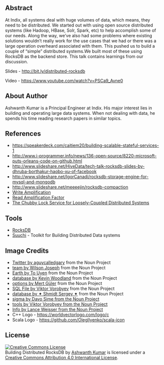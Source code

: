 ## Abstract
At Indix, all systems deal with huge volumes of data, which means, they need to be distributed. We started out with using open source distributed systems (like Hadoop, HBase, Solr, Spark, etc) to help accomplish some of our needs. Along the way, we’ve also had some problems where existing solutions wouldn’t really work for the use cases that we had or there was a large operation overheard associated with them. This pushed us to build a couple of “simple” distributed systems.We built most of these using RocksDB as the backend store. This talk contains learnings from our discussion.

Slides - http://bit.ly/distributed-rocksdb

Video - https://www.youtube.com/watch?v=PSCa9_Avne0

## About Author
Ashwanth Kumar is a Principal Engineer at Indix. His major interest lies in building and operating large data systems. When not dealing with data, he spends his time reading research papers in similar topics. 

## References
- https://speakerdeck.com/caitiem20/building-scalable-stateful-services-1
- http://www.i-programmer.info/news/136-open-source/8220-microsoft-puts-orleans-code-on-github.html
- http://www.slideshare.net/HiveData/tech-talk-rocksdb-slides-by-dhruba-borthakur-haobo-xu-of-facebook
- http://www.slideshare.net/IgorCanadi/rocksdb-storage-engine-for-mysql-and-mongodb
- http://www.slideshare.net/meeeejin/rocksdb-compaction
- [Write Amplification](https://en.wikipedia.org/wiki/Write_amplification#Basic_SSD_operation)
- [Read Amplification Factor](http://mysqlha.blogspot.in/2011/08/read-amplification-factor.html)
- [The Chubby Lock Service for Loosely-Coupled Distributed Systems](http://research.google.com/archive/chubby.html)

## Tools
- [RocksDB](http://rocksdb.org/)
- [Suuchi](https://github.com/ashwanthkumar/suuchi) - Toolkit for Building Distributed Data systems

## Image Credits
- [Twitter by aguycalledgary](https://thenounproject.com/search/?q=twitter+bird&i=23267) from the Noun Project
- [team by Wilson Joseph](https://thenounproject.com/term/team/717083/) from the Noun Project
- [Earth by To Uyen](https://thenounproject.com/search/?q=internet+globe&i=318309) from the Noun Project
- [database by Kevin Woodland](https://thenounproject.com/search/?q=database&i=282705) from the Noun Project
- [options by Mert Güler](https://thenounproject.com/search/?q=toolkit&i=638516) from the Noun Project
- [SQL File by Viktor Vorobyev](https://thenounproject.com/search/?q=sql&i=342070) from the Noun Project
- [database by ✦ Shmidt Sergey ✦](https://thenounproject.com/search/?q=database&i=691819) from the Noun Project
- [sigma by Davo Sime from the Noun Project](https://thenounproject.com/search/?q=sigma&i=607382)
- [tools by Viktor Vorobyev from the Noun Project](https://thenounproject.com/search/?q=hammer&i=561830)
- [Info by Lance Weisser from the Noun Project](https://thenounproject.com/search/?q=info&i=91723)
- C++ Logo - https://worldvectorlogo.com/logo/c
- Scala Logo - https://github.com/OlegIlyenko/scala-icon


## License
[![Creative Commons License](https://i.creativecommons.org/l/by/4.0/88x31.png)](http://creativecommons.org/licenses/by/4.0/)  
<span xmlns:dct="http://purl.org/dc/terms/" property="dct:title">Building Distributed RocksDB</span> by [Ashwanth Kumar](http://bit.ly/distributed-rocksdb) is licensed under a [Creative Commons Attribution 4.0 International License](http://creativecommons.org/licenses/by/4.0/).  
